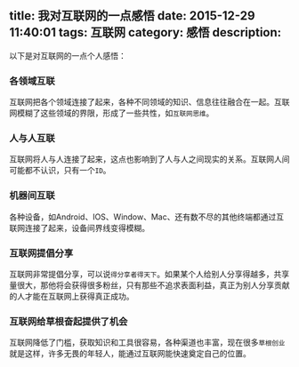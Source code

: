 title: 我对互联网的一点感悟
date: 2015-12-29 11:40:01
tags: 互联网
category: 感悟
description:
---
以下是对互联网的一点个人感悟：

### 各领域互联

互联网把各个领域连接了起来，各种不同领域的知识、信息往往融合在一起。互联网模糊了这些领域的界限，形成了一些共性，如`互联网思维`。

### 人与人互联

互联网将人与人连接了起来，这点也影响到了人与人之间现实的关系。互联网人间可能都不认识，只有一个`ID`。

### 机器间互联

各种设备，如Android、IOS、Window、Mac、还有数不尽的其他终端都通过互联网连接了起来，设备间界线变得模糊。

<!--more-->

### 互联网提倡分享

互联网非常提倡分享，可以说`得分享者得天下`。如果某个人给别人分享得越多，共享量很大，那他将会获得很多粉丝，只有那些不追求表面利益，真正为别人分享贡献的人才能在互联网上获得真正成功。

### 互联网给草根奋起提供了机会

互联网降低了门槛，获取知识和工具很容易，各种渠道也丰富，现在很多`草根创业`就是这样，许多无畏的年轻人，能通过互联网能快速奠定自己的位置。

